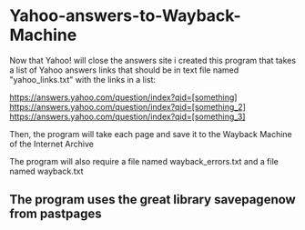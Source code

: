 # Yahoo-answers-to-Wayback-Machine

Now that Yahoo! will close the answers site i created this program that takes a list of Yahoo answers links that should be in text file named "yahoo_links.txt" with the links in a list:

https://answers.yahoo.com/question/index?qid=[something]
 https://answers.yahoo.com/question/index?qid=[something_2]
 https://answers.yahoo.com/question/index?qid=[something_3]

Then, the program will take each page and save it to the Wayback Machine of the Internet Archive

The program will also require a file named wayback_errors.txt and a file named wayback.txt



## The program uses the great library savepagenow from pastpages
